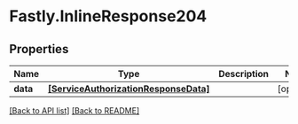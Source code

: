 # Fastly.InlineResponse204

## Properties

Name | Type | Description | Notes
------------ | ------------- | ------------- | -------------
**data** | [**[ServiceAuthorizationResponseData]**](ServiceAuthorizationResponseData.md) |  | [optional] 


[[Back to API list]](../../README.md#endpoints) [[Back to README]](../../README.md)
